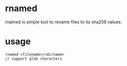 # rnamed 
rnamed is simple tool to rename files to its sha256 values.

# usage
```
rnamed <filename>/<dirname>
// support glob characters
```
